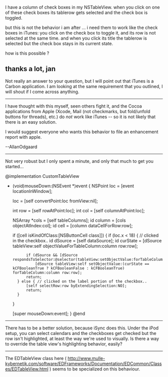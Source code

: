 I have a column of check boxes in my NSTableView. when you click on one of these check boxes its tablerow gets selected and the check box is toggled.

but this is not the behavior i am after ... i need them to work like the check boxes in iTunes:
you click on the check box to toggle it, and its row is not selected at the same time. and when you click its title the tablerow is selected but the check box stays in its current state.

how is this possible ?

thanks a lot,
jan
----
Not really an answer to your question, but I will point out that iTunes is a Carbon application. I am looking at the same requirement that you outlined, I will shout if I come across anything.

----

I have thought with this myself, seen others fight it, and the Cocoa applications from Apple (Xcode, Mail (not checkmarks, but fold/unfold buttons for threads), etc.) do *not* work like iTunes -- so it is not likely that there is an easy solution.

I would suggest everyone who wants this behavior to file an enhancement report with apple.

--AllanOdgaard

----

Not very robust but I only spent a minute, and only that much to get you started...
    
@implementation CustomTableView

- (void)mouseDown:(NSEvent *)event
{
    NSPoint loc = [event locationInWindow];
    
    loc = [self convertPoint:loc fromView:nil];
    
    int row = [self rowAtPoint:loc];
    int col = [self columnAtPoint:loc];
    
    NSArray *cols = [self tableColumns];
    id column = [cols objectAtIndex:col];
    id cell = [column dataCellForRow:row];
    
    if ([cell isKindOfClass:[NSButtonCell class]]) {
        if (loc.x < 18) { // clicked in the checkbox..
           id dSource = [self dataSource];
            id curState = [dSource tableView:self objectValueForTableColumn:column row:row];

            if (dSource && [dSource respondsToSelector:@selector(tableView:setObjectValue:forTableColumn:row:)])
                [dSource tableView:self setObjectValue:(curState == kCFBooleanTrue ? kCFBooleanFalse : kCFBooleanTrue) forTableColumn:column row:row];
            return;
        } else { // clicked on the label portion of the checkbox..
            [self selectRow:row byExtendingSelection:NO];
            return;
        }
    }
    
    [super mouseDown:event];
}
@end


----

There has to be a better solution, because iSync does this. Under the iPod setup, you can select calendars and the checkboxes get checked but the row isn't highlighted, at least the way we're used to visually. Is there a way to override the table view's highlighting behavior, easily?

----

The EDTableView class here ( http://www.mulle-kybernetik.com/software/EDFrameworks/Documentation/EDCommon/Classes/EDTableView.html ) seems to be specialized on this behaviour.
